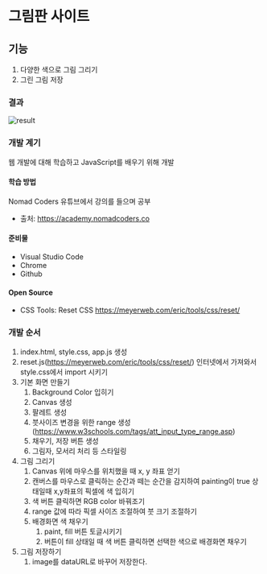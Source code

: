 # 그림판 사이트

## 기능
1. 다양한 색으로 그림 그리기
2. 그린 그림 저장

### 결과
![result](https://github.com/hhj227/Paint-JS/image/result.gif)


### 개발 계기
웹 개발에 대해 학습하고 JavaScript를 배우기 위해 개발

#### 학습 방법
Nomad Coders 유튜브에서 강의를 들으며 공부
- 출처: https://academy.nomadcoders.co

#### 준비물
 - Visual Studio Code
 - Chrome
 - Github

#### Open Source
- CSS Tools: Reset CSS https://meyerweb.com/eric/tools/css/reset/

### 개발 순서
1. index.html, style.css, app.js 생성
2. reset.js(https://meyerweb.com/eric/tools/css/reset/) 인터넷에서 가져와서 style.css에서 import 시키기
3. 기본 화면 만들기
   1. Background Color 입히기
   2. Canvas 생성
   3. 팔레트 생성
   4. 붓사이즈 변경을 위한 range 생성(https://www.w3schools.com/tags/att_input_type_range.asp)
   5. 채우기, 저장 버튼 생성
   6. 그림자, 모서리 처리 등 스타일링
4. 그림 그리기
   1. Canvas 위에 마우스를 위치했을 때 x, y 좌표 얻기
   2. 캔버스를 마우스로 클릭하는 순간과 떼는 순간을 감지하여 painting이 true 상태일때 x,y좌표의 픽셀에 색 입히기
   3. 색 버튼 클릭하면 RGB color 바꿔조기
   4. range 값에 따라 픽셀 사이즈 조절하여 붓 크기 조절하기
   5. 배경화면 색 채우기
      1. paint, fill 버튼 토글시키기
      2. 버튼이 fill 상태일 때 색 버튼 클릭하면 선택한 색으로 배경화면 채우기
5. 그림 저장하기
   1. image를 dataURL로 바꾸어 저장한다.


